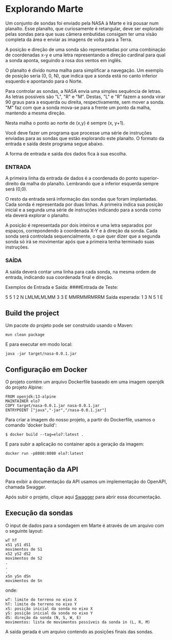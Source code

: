 # Explorando Marte

Um conjunto de sondas foi enviado pela NASA à Marte e irá pousar num planalto. Esse planalto, que curiosamente é retangular, deve ser explorado pelas sondas para que suas câmera embutidas consigam ter uma visão completa da área e enviar as imagens de volta para a Terra.

A posição e direção de uma sonda são representadas por uma combinação de coordenadas x-y e uma letra representando a direção cardinal para qual a sonda aponta, seguindo a rosa dos ventos em inglês.

O planalto é divido numa malha para simplificar a navegação. Um exemplo de posição seria (0, 0, N), que indica que a sonda está no canto inferior esquerdo e apontando para o Norte.

Para controlar as sondas, a NASA envia uma simples sequência de letras. As letras possíveis são "L", "R" e "M". Destas, "L" e "R" fazem a sonda virar 90 graus para a esquerda ou direita, respectivamente, sem mover a sonda. "M" faz com que a sonda mova-se para a frente um ponto da malha, mantendo a mesma direção.

Nesta malha o ponto ao norte de (x,y) é sempre (x, y+1).

Você deve fazer um programa que processe uma série de instruções enviadas para as sondas que estão explorando este planalto. O formato da entrada e saída deste programa segue abaixo.

A forma de entrada e saída dos dados fica à sua escolha.

### ENTRADA
A primeira linha da entrada de dados é a coordenada do ponto superior-direito da malha do planalto. Lembrando que a inferior esquerda sempre será (0,0).

O resto da entrada será informação das sondas que foram implantadas. Cada sonda é representada por duas linhas. A primeira indica sua posição inicial e a segunda uma série de instruções indicando para a sonda como ela deverá explorar o planalto.

A posição é representada por dois inteiros e uma letra separados por espaços, correpondendo à coordenada X-Y e à direção da sonda. Cada sonda será controlada sequencialmente, o que quer dizer que a segunda sonda só irá se movimentar após que a primeira tenha terminado suas instruções.

### SAÍDA
A saída deverá contar uma linha para cada sonda, na mesma ordem de entrada, indicando sua coordenada final e direção.

Exemplos de Entrada e Saída:
####Entrada de Teste:

5 5
1 2 N
LMLMLMLMM
3 3 E
MMRMMRMRRM
Saída esperada:
1 3 N
5 1 E

## Build the project

Um pacote do projeto pode ser construído usando o Maven:

```
mvn clean package
```

E para executar em modo local:

```
java -jar target/nasa-0.0.1.jar
```

## Configuração em Docker

O projeto contém um arquivo Dockerfile baseado em uma imagem openjdk do projeto Alpine:

```
FROM openjdk:13-alpine
MAINTAINER elo7
COPY target/nasa-0.0.1.jar nasa-0.0.1.jar
ENTRYPOINT ["java","-jar","/nasa-0.0.1.jar"]
```

Para criar a imagem do nosso projeto, a partir do Dockerfile, usamos o comando 'docker build':

```
$ docker build --tag=elo7:latest .
```

E para subir a aplicação no container após a geração da imagem:

```
docker run -p8080:8080 elo7:latest
```

## Documentação da API

Para exibir a documentação da API usamos um implementação do OpenAPI, chamada Swagger.

Após subir o projeto, clique aqui [Swagger](http://localhost:8080/swagger-ui.html) para abrir essa documentação.

## Execução da sondas

O input de dados para a sondagem em Marte é através de um arquivo com o seguinte layout:
```
wT hT
xS1 yS1 dS1
movimentos de S1
xS2 yS2 dS2
movimentos de S2
.
.
.
xSn ySn dSn
movimentos de Sn

```
onde:
```
wT: limite do terreno no eixo X
hT: limite do terreno no eixo Y
xS: posição inicial da sonda no eixo X
yS: posição inicial da sonda no eixo Y
dS: direção da sonda (N, S, W, E)
movimentos: lista de movimentos possíveis da sonda in (L, R, M)
```

A saída gerada é um arquivo contendo as posições finais das sondas.
